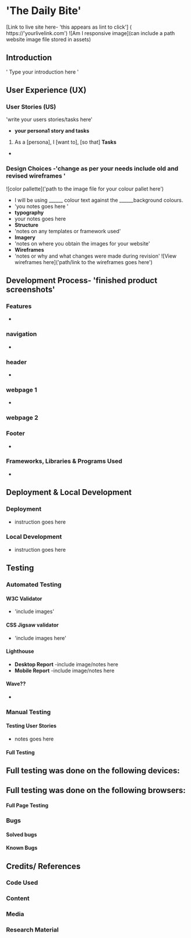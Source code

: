 # 'The Daily Bite'
[Link to live site here- 'this appears as lint to click']
( https://'yourlivelink.com')
![Am I responsive image](can include a path website image file stored in assets)
## Introduction
' Type your introduction here '
## User Experience (UX)
### User Stories (US)
'write your users stories/tasks here'
- **your persona1 story and tasks**
1. As a [persona], I [want to], [so that]
**Tasks**
-
### Design Choices -'change as per your needs include old and revised wireframes '
![color pallette]('path to the image file for your colour pallet here')
- I will be using ______ colour text against the ______background colours.
- 'you notes goes here '
- **typography**
- your notes goes here
- **Structure**
- 'notes on any templates or framework used'
- **Imagery**
- 'notes on where you obtain the images for your website'
- **Wireframes**
- 'notes or why and what changes were made during revision'
![View wireframes here]('path/link to the wireframes goes here')
## Development Process- 'finished product screenshots'
### Features
-
### navigation
-
### header
-
### webpage 1
-
### webpage 2
###
###
###
### Footer
-
### Frameworks, Libraries & Programs Used
-
## Deployment & Local Development
### Deployment
- instruction goes here
### Local Development
- instruction goes here
## Testing
### Automated Testing
#### W3C Validator
- 'include images'
#### CSS Jigsaw validator
- 'include images here'
#### Lighthouse
- **Desktop Report**
-include image/notes here
- **Mobile Report**
-include image/notes here
#### Wave??
-
### Manual Testing
#### Testing User Stories
- notes goes here
#### Full Testing
Full testing was done on the following devices:
-
Full testing was done on the following browsers:
-
#### Full Page Testing
### Bugs
#### Solved bugs
#### Known Bugs
## Credits/ References
### Code Used
### Content
### Media
### Research Material
